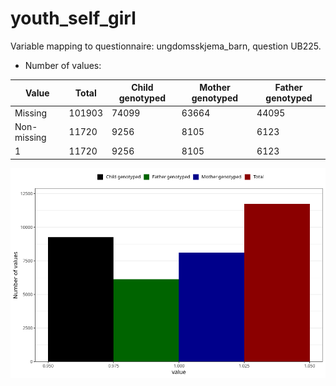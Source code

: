 # youth_self_girl
Variable mapping to questionnaire: ungdomsskjema_barn, question UB225.
- Number of values:

| Value | Total | Child genotyped | Mother genotyped | Father genotyped |
| ----- | ----- | --------------- | ---------------- | ---------------- |
| Missing | 101903 | 74099 | 63664 | 44095 |
| Non-missing | 11720 | 9256 | 8105 | 6123 |
| 1 | 11720 | 9256 | 8105 | 6123 |



![](youth_self_girl_n.png)



